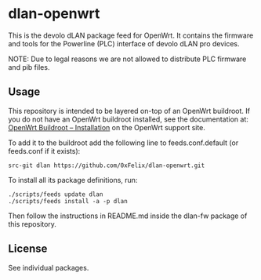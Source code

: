 # dlan-openwrt

This is the devolo dLAN package feed for OpenWrt.
It contains the firmware and tools for the Powerline (PLC) interface of devolo dLAN pro devices.

NOTE: Due to legal reasons we are not allowed to distribute PLC firmware and pib files.

## Usage

This repository is intended to be layered on-top of an OpenWrt buildroot. If you do not have an OpenWrt buildroot installed, see the documentation at: [OpenWrt Buildroot – Installation](http://wiki.openwrt.org/doc/howto/buildroot.exigence) on the OpenWrt support site.

To add it to the buildroot add the following line to feeds.conf.default (or feeds.conf if it exists):
```
src-git dlan https://github.com/0xFelix/dlan-openwrt.git
```

To install all its package definitions, run:
```
./scripts/feeds update dlan
./scripts/feeds install -a -p dlan
```

Then follow the instructions in README.md inside the dlan-fw package of this repository.

## License

See individual packages.
